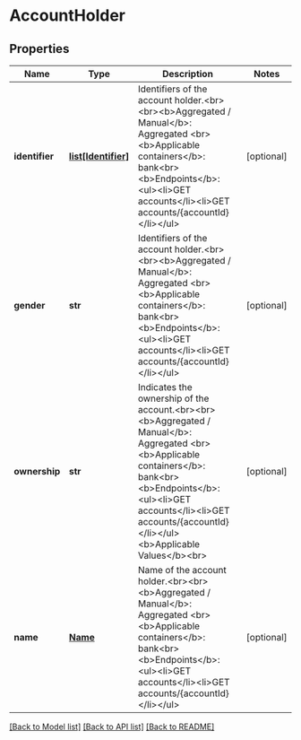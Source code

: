 # AccountHolder

## Properties
Name | Type | Description | Notes
------------ | ------------- | ------------- | -------------
**identifier** | [**list[Identifier]**](Identifier.md) | Identifiers of the account holder.&lt;br&gt;&lt;br&gt;&lt;b&gt;Aggregated / Manual&lt;/b&gt;: Aggregated &lt;br&gt;&lt;b&gt;Applicable containers&lt;/b&gt;: bank&lt;br&gt;&lt;b&gt;Endpoints&lt;/b&gt;:&lt;ul&gt;&lt;li&gt;GET accounts&lt;/li&gt;&lt;li&gt;GET accounts/{accountId}&lt;/li&gt;&lt;/ul&gt; | [optional] 
**gender** | **str** | Identifiers of the account holder.&lt;br&gt;&lt;br&gt;&lt;b&gt;Aggregated / Manual&lt;/b&gt;: Aggregated &lt;br&gt;&lt;b&gt;Applicable containers&lt;/b&gt;: bank&lt;br&gt;&lt;b&gt;Endpoints&lt;/b&gt;:&lt;ul&gt;&lt;li&gt;GET accounts&lt;/li&gt;&lt;li&gt;GET accounts/{accountId}&lt;/li&gt;&lt;/ul&gt; | [optional] 
**ownership** | **str** | Indicates the ownership of the account.&lt;br&gt;&lt;br&gt;&lt;b&gt;Aggregated / Manual&lt;/b&gt;: Aggregated &lt;br&gt;&lt;b&gt;Applicable containers&lt;/b&gt;: bank&lt;br&gt;&lt;b&gt;Endpoints&lt;/b&gt;:&lt;ul&gt;&lt;li&gt;GET accounts&lt;/li&gt;&lt;li&gt;GET accounts/{accountId}&lt;/li&gt;&lt;/ul&gt;&lt;b&gt;Applicable Values&lt;/b&gt;&lt;br&gt; | [optional] 
**name** | [**Name**](Name.md) | Name of the account holder.&lt;br&gt;&lt;br&gt;&lt;b&gt;Aggregated / Manual&lt;/b&gt;: Aggregated &lt;br&gt;&lt;b&gt;Applicable containers&lt;/b&gt;: bank&lt;br&gt;&lt;b&gt;Endpoints&lt;/b&gt;:&lt;ul&gt;&lt;li&gt;GET accounts&lt;/li&gt;&lt;li&gt;GET accounts/{accountId}&lt;/li&gt;&lt;/ul&gt; | [optional] 

[[Back to Model list]](../README.md#documentation-for-models) [[Back to API list]](../README.md#documentation-for-api-endpoints) [[Back to README]](../README.md)


